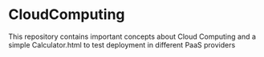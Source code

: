 # CloudComputing
This repository contains important concepts about Cloud Computing and a simple Calculator.html to test deployment in different PaaS providers
